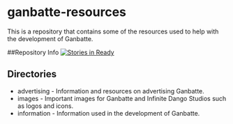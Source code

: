 # ganbatte-resources
This is a repository that contains some of the resources used to help with the development of Ganbatte.

##Repository Info
[![Stories in Ready](https://badge.waffle.io/Infinite-Dango-Studios/ganbatte-resources.png?label=ready&title=Ready)](http://waffle.io/Infinite-Dango-Studios/ganbatte-resources)

## Directories
- advertising - Information and resources on advertising Ganbatte.
- images - Important images for Ganbatte and Infinite Dango Studios such as logos and icons.
- information - Information used in the development of Ganbatte.

